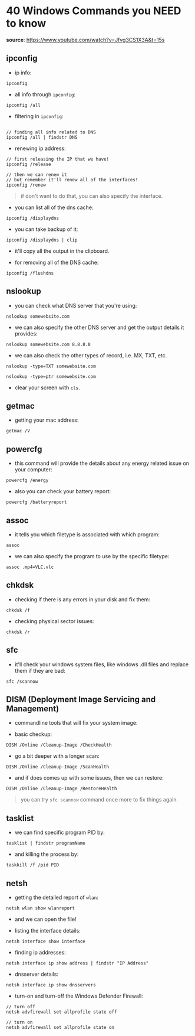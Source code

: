 # 40 Windows Commands you NEED to know

**source**: https://www.youtube.com/watch?v=Jfvg3CS1X3A&t=15s

## ipconfig

- ip info:

```
ipconfig
```

- all info through `ipconfig`:

```
ipconfig /all
```

- filtering in `ipconfig`:

```

// finding all info related to DNS
ipconfig /all | findstr DNS
```

- renewing ip address:

```
// first releasing the IP that we have!
ipconfig /release
```

```
// then we can renew it
// but remember it'll renew all of the interfaces!
ipconfig /renew
```

> if don't want to do that, you can also specify the
> interface.

- you can list all of the dns cache:

```
ipconfig /displaydns
```

- you can take backup of it:

```
ipconfig /displaydns | clip
```

- it'll copy all the output in the clipboard.

- for removing all of the DNS cache:

```
ipconfig /flushdns
```

## nslookup

- you can check what DNS server that you're using:

```
nslookup somewebsite.com
```

- we can also specify the other DNS server and get the
  output details it provides:

```
nslookup somewebsite.com 8.8.8.8
```

- we can also check the other types of record, i.e. MX,
  TXT, etc.

```
nslookup -type=TXT somewebsite.com

nslookup -type=ptr somewebsite.com
```

- clear your screen with `cls`.

## getmac

- getting your mac address:

```
getmac /V
```

## powercfg

- this command will provide the details about any energy
  related issue on your computer:

```
powercfg /energy
```

- also you can check your battery report:

```
powercfg /batteryreport
```

## assoc

- it tells you which filetype is associated with which
  program:

```
assoc
```

- we can also specify the program to use by the specific
  filetype:

```
assoc .mp4=VLC.vlc
```

## chkdsk

- checking if there is any errors in your disk and fix
  them:

```
chkdsk /f
```

- checking physical sector issues:

```
chkdsk /r
```

## sfc

- it'll check your windows system files, like windows .dll
  files and replace them if they are bad:

```
sfc /scannow
```

## DISM (Deployment Image Servicing and Management)

- commandline tools that will fix your system image:

- basic checkup:

```
DISM /Online /Cleanup-Image /CheckHealth
```

- go a bit deeper with a longer scan:

```
DISM /Online /Cleanup-Image /ScanHealth
```

- and if does comes up with some issues, then we can
  restore:

```
DISM /Online /Cleanup-Image /RestoreHealth
```

> you can try `sfc scannow` command once more to fix
> things again.

## tasklist

- we can find specific program PID by:

```
tasklist | findstr programName
```

- and killing the process by:

```
taskkill /f /pid PID
```

## netsh

- getting the detailed report of `wlan`:

```
netsh wlan show wlanreport
```

- and we can open the file!

- listing the interface details:

```
netsh interface show interface
```

- finding ip addresses:

```
netsh interface ip show address | findstr "IP Address"
```

- dnsserver details:

```
netsh interface ip show dnsservers
```

- turn-on and turn-off the Windows Defender Firewall:

```
// turn off
netsh advfirewall set allprofile state off

// turn on
netsh advfirewall set allprofile state on
```
